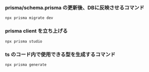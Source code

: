 ### prisma/schema.prisma の更新後、DBに反映させるコマンド
```
npx prisma migrate dev
```

### prisma client を立ち上げる
```
npx prisma studio
```

### ts のコード内で使用できる型を生成するコマンド
```
npx prisma generate
```